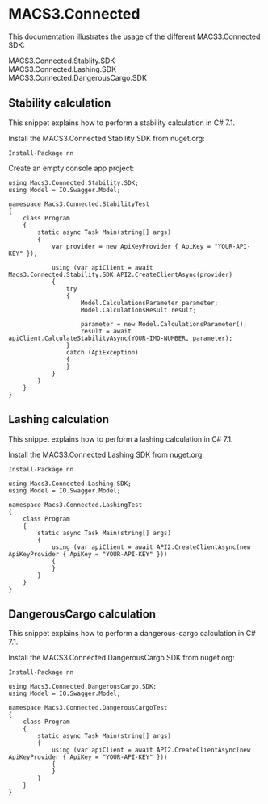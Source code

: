 # MACS3.Connected
This documentation illustrates the usage of the different MACS3.Connected SDK:

MACS3.Connected.Stablity.SDK\
MACS3.Connected.Lashing.SDK\
MACS3.Connected.DangerousCargo.SDK

## Stability calculation
This snippet explains how to perform a stability calculation in C# 7.1.

Install the MACS3.Connected Stability SDK from nuget.org:
```
Install-Package nn
```

Create an empty console app project:
```
using Macs3.Connected.Stability.SDK;
using Model = IO.Swagger.Model;

namespace Macs3.Connected.StabilityTest
{
    class Program
    {
        static async Task Main(string[] args)
        {
            var provider = new ApiKeyProvider { ApiKey = "YOUR-API-KEY" });
            
            using (var apiClient = await Macs3.Connected.Stability.SDK.API2.CreateClientAsync(provider)
            {
                try
                {
                    Model.CalculationsParameter parameter;
                    Model.CalculationsResult result;

                    parameter = new Model.CalculationsParameter();
                    result = await apiClient.CalculateStabilityAsync(YOUR-IMO-NUMBER, parameter);
                }
                catch (ApiException)
                {
                }
            }
        }
    }
}
```

## Lashing calculation
This snippet explains how to perform a lashing calculation in C# 7.1.

Install the MACS3.Connected Lashing SDK from nuget.org:
```
Install-Package nn
```

```
using Macs3.Connected.Lashing.SDK;
using Model = IO.Swagger.Model;

namespace Macs3.Connected.LashingTest
{
    class Program
    {
        static async Task Main(string[] args)
        {
            using (var apiClient = await API2.CreateClientAsync(new ApiKeyProvider { ApiKey = "YOUR-API-KEY" }))
            {
            }
        }
    }
}
```

## DangerousCargo calculation
This snippet explains how to perform a dangerous-cargo calculation in C# 7.1.

Install the MACS3.Connected DangerousCargo SDK from nuget.org:
```
Install-Package nn
```

```
using Macs3.Connected.DangerousCargo.SDK;
using Model = IO.Swagger.Model;

namespace Macs3.Connected.DangerousCargoTest
{
    class Program
    {
        static async Task Main(string[] args)
        {
            using (var apiClient = await API2.CreateClientAsync(new ApiKeyProvider { ApiKey = "YOUR-API-KEY" }))
            {
            }
        }
    }
}
```

